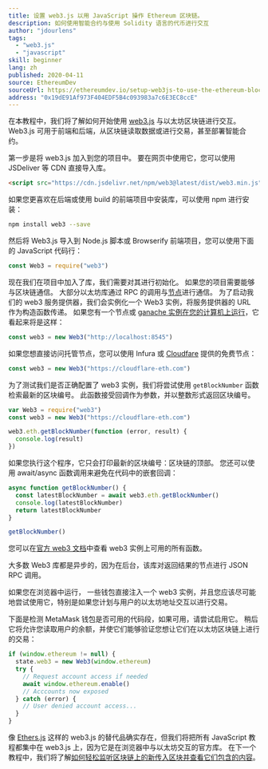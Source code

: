 ```yaml
---
title: 设置 web3.js 以用 JavaScript 操作 Ethereum 区块链。
description: 如何使用智能合约与使用 Solidity 语言的代币进行交互
author: "jdourlens"
tags:
  - "web3.js"
  - "javascript"
skill: beginner
lang: zh
published: 2020-04-11
source: EthereumDev
sourceUrl: https://ethereumdev.io/setup-web3js-to-use-the-ethereum-blockchain-in-javascript/
address: "0x19dE91Af973F404EDF5B4c093983a7c6E3EC8ccE"
---
```


在本教程中，我们将了解如何开始使用 [web3.js](https://web3js.readthedocs.io/) 与以太坊区块链进行交互。 Web3.js 可用于前端和后端，从区块链读取数据或进行交易，甚至部署智能合约。

第一步是将 web3.js 加入到您的项目中。 要在网页中使用它，您可以使用 JSDeliver 等 CDN 直接导入库。

```html
<script src="https://cdn.jsdelivr.net/npm/web3@latest/dist/web3.min.js"></script>
```

如果您更喜欢在后端或使用 build 的前端项目中安装库，可以使用 npm 进行安装：

```bash
npm install web3 --save
```

然后将 Web3.js 导入到 Node.js 脚本或 Browserify 前端项目，您可以使用下面的 JavaScript 代码行：

```js
const Web3 = require("web3")
```

现在我们在项目中加入了库，我们需要对其进行初始化。 如果您的项目需要能够与区块链通信。 大部分以太坊库通过 RPC 的调用与[节点](/developers/docs/nodes-and-clients/)进行通信。 为了启动我们的 web3 服务提供器，我们会实例化一个 Web3 实例，将服务提供器的 URL 作为构造函数传递。 如果您有一个节点或 [ganache 实例在您的计算机上运行](https://ethereumdev.io/testing-your-smart-contract-with-existing-protocols-ganache-fork/)，它看起来将是这样：

```js
const web3 = new Web3("http://localhost:8545")
```

如果您想直接访问托管节点，您可以使用 Infura 或 [Cloudfare](https://cloudflare-eth.com/) 提供的免费节点：

```js
const web3 = new Web3("https://cloudflare-eth.com")
```

为了测试我们是否正确配置了 web3 实例，我们将尝试使用 `getBlockNumber` 函数检索最新的区块编号。 此函数接受回调作为参数，并以整数形式返回区块编号。

```js
var Web3 = require("web3")
const web3 = new Web3("https://cloudflare-eth.com")

web3.eth.getBlockNumber(function (error, result) {
  console.log(result)
})
```

如果您执行这个程序，它只会打印最新的区块编号：区块链的顶部。 您还可以使用 await/async 函数调用来避免在代码中的嵌套回调：

```js
async function getBlockNumber() {
  const latestBlockNumber = await web3.eth.getBlockNumber()
  console.log(latestBlockNumber)
  return latestBlockNumber
}

getBlockNumber()
```

您可以在[官方 web3 文档](https://web3js.readthedocs.io/en/v1.2.6/web3-eth.html#)中查看 web3 实例上可用的所有函数。

大多数 Web3 库都是异步的，因为在后台，该库对返回结果的节点进行 JSON RPC 调用。

<Divider />

如果您在浏览器中运行， 一些钱包直接注入一个 web3 实例，并且您应该尽可能地尝试使用它，特别是如果您计划与用户的以太坊地址交互以进行交易。

下面是检测 MetaMask 钱包是否可用的代码段，如果可用，请尝试启用它。 稍后它将允许您读取用户的余额，并使它们能够验证您想让它们在以太坊区块链上进行的交易：

```js
if (window.ethereum != null) {
  state.web3 = new Web3(window.ethereum)
  try {
    // Request account access if needed
    await window.ethereum.enable()
    // Acccounts now exposed
  } catch (error) {
    // User denied account access...
  }
}
```

像 [Ethers.js](https://docs.ethers.io/ethers.js/html/) 这样的 web3.js 的替代品确实存在，但我们将把所有 JavaScript 教程都集中在 web3.js 上，因为它是在浏览器中与以太坊交互的官方库。 在下一个教程中，我们将了解[如何轻松监听区块链上的新传入区块并查看它们包含的内容](https://ethereumdev.io/listening-to-new-transactions-happening-on-the-blockchain/)。
